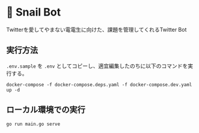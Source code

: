 # 🐌 Snail Bot

Twitterを愛してやまない電電生に向けた、課題を管理してくれるTwitter Bot

## 実行方法

`.env.sample` を `.env` としてコピーし、適宜編集したのちに以下のコマンドを実行する。

```shell script
docker-compose -f docker-compose.deps.yaml -f docker-compose.dev.yaml up -d
```

## ローカル環境での実行

```shell script
go run main.go serve
```
